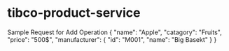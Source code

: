 # tibco-product-service

Sample Request for Add Operation
{
    "name": "Apple",
    "catagory": "Fruits",
    "price": "500$",
    "manufacturer": {
      "id": "M001",
      "name": "Big Basekt"
    }
}
